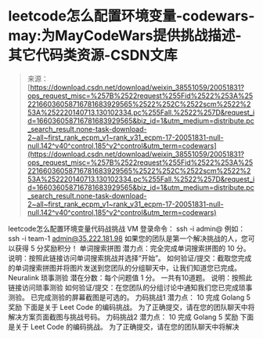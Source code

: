 <!--yml
category: codewars
date: 2022-08-13 11:37:00
-->

# leetcode怎么配置环境变量-codewars-may:为MayCodeWars提供挑战描述-其它代码类资源-CSDN文库

> 来源：[https://download.csdn.net/download/weixin_38551059/20051831?ops_request_misc=%257B%2522request%255Fid%2522%253A%2522166036058716781683929565%2522%252C%2522scm%2522%253A%252220140713.130102334.pc%255Fall.%2522%257D&request_id=166036058716781683929565&biz_id=1&utm_medium=distribute.pc_search_result.none-task-download-2~all~first_rank_ecpm_v1~rank_v31_ecpm-17-20051831-null-null.142^v40^control,185^v2^control&utm_term=codewars](https://download.csdn.net/download/weixin_38551059/20051831?ops_request_misc=%257B%2522request%255Fid%2522%253A%2522166036058716781683929565%2522%252C%2522scm%2522%253A%252220140713.130102334.pc%255Fall.%2522%257D&request_id=166036058716781683929565&biz_id=1&utm_medium=distribute.pc_search_result.none-task-download-2~all~first_rank_ecpm_v1~rank_v31_ecpm-17-20051831-null-null.142^v40^control,185^v2^control&utm_term=codewars)

leetcode怎么配置环境变量代码战挑战 VM 登录命令： ssh -i <private> admin@<vm> 例如：ssh -i team-1 admin@35.222.181.98 如果您的团队是第一个解决挑战的人，您可以获得 5 分奖励积分！ 单词搜索拼图 潜力点：完全完成单词搜索拼图的 10 分。 说明：按照此链接访问单词搜索挑战并选择“开始”。 如何验证/提交：截取您完成的单词搜索拼图并将图片发送到您团队的分组聊天中，让我们知道您已完成。 Neuralink 琐事测验 潜在分数：每个问题值 1 分。 一共有10道题。 说明：按照此链接访问琐事测验 如何验证/提交：在您团队的分组讨论中通知我们您已完成琐事测验。 已完成测验的屏幕截图是可选的。 力码挑战1 潜力点： 10 完成 Golang 5 奖励 下面是关于 Leet Code 的编码挑战。 为了正确提交，请在您的团队聊天中将解决方案页面截图与挑战号码。 力码挑战2 潜力点： 10 完成 Golang 5 奖励 下面是关于 Leet Code 的编码挑战。 为了正确提交，请在您的团队聊天中将解决